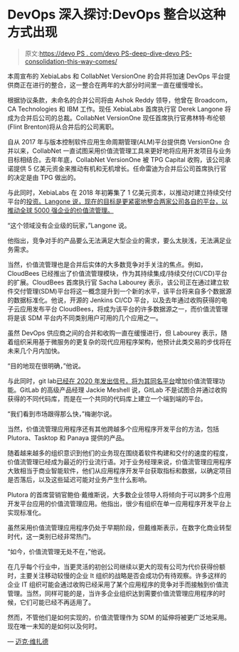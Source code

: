 # DevOps 深入探讨:DevOps 整合以这种方式出现

> 原文:[https://devo PS . com/devo PS-deep-dive-devo PS-consolidation-this-way-comes/](https://devops.com/devops-deeper-dive-devops-consolidation-this-way-comes/)

本周宣布的 XebiaLabs 和 CollabNet VersionOne 的合并将加速 DevOps 平台提供商正在进行的整合，这一整合在两年的大部分时间里一直在缓慢增长。

根据协议条款，未命名的合并公司将由 Ashok Reddy 领导，他曾在 Broadcom，CA Technologies 和 IBM 工作。现任 XebiaLabs 首席执行官 Derek Langone 将成为合并后公司的总裁。CollabNet VersionOne 现任首席执行官弗林特·布伦顿(Flint Brenton)将从合并后的公司离职。

自从 2017 年与版本控制软件应用生命周期管理(ALM)平台提供商 VersionOne 合并以来，CollabNet 一直试图采用价值流管理工具来更好地将应用开发项目与业务目标相结合。去年年底，CollabNet VersionOne 被 TPG Capital 收购，该公司承诺提供 5 亿美元资金来推动有机和无机增长。任命雷迪为合并后公司首席执行官的决定是由 TPG 做出的。

与此同时，XebiaLabs 在 2018 年初筹集了 1 亿美元资本，以推动对建立持续交付平台的[投资。Langone 说，现在的目标是更紧密地整合两家公司各自的平台，以推动全球 5000 强企业的价值流管理。](https://devops.com/xebialabs-injects-predictive-analytics-into-devops-platform/)

“这个领域没有企业级的玩家，”Langone 说。

他指出，竞争对手的产品要么无法满足大型企业的需求，要么太肤浅，无法满足业务需求。

当然，价值流管理也是合并后实体的大多数竞争对手关注的焦点。例如，CloudBees 已经推出了价值流管理模块，作为其持续集成/持续交付(CI/CD)平台的扩展。CloudBees 首席执行官 Sacha Labourey 表示，该公司正在通过建立软件交付管理(SDM)平台将这一概念提升到一个新的水平，该平台将来自多个数据源的数据标准化。他说，开源的 Jenkins CI/CD 平台，以及去年通过收购获得的电子云应用发布平台 CloudBees，将成为该平台的许多数据源之一，而价值流管理将是该 SDM 平台内不同类别用户可用的几个应用之一。

虽然 DevOps 供应商之间的合并和收购一直在缓慢进行，但 Labourey 表示，随着组织采用基于微服务的更复杂的现代应用程序架构，他预计此类交易的步伐将在未来几个月内加快。

“目的地现在很明确，”他说。

与此同时，git lab[已经在 2020 年发出信号，将为其同名平台](https://devops.com/gitlab-expands-scope-of-devops-ambitions/)增加价值流管理功能。GitLab 的高级产品经理 Jackie Meshell 说，GitLab 不是试图合并通过收购获得的不同代码库，而是在一个共同的代码库上建立一个端到端的平台。

“我们看到市场跟得那么快，”梅谢尔说。

当然，价值流管理应用程序还有其他跨越多个应用程序开发平台的方法，包括 Plutora、Tasktop 和 Panaya 提供的产品。

随着越来越多的组织意识到他们的业务现在围绕着软件构建和交付的速度的程度，价值流管理已经成为最近的行业流行语。对于业务经理来说，价值流管理应用程序大致相当于商业智能软件，他们从应用程序开发平台获取指标和数据，以确定项目是否落后，以及这些延迟可能对业务产生什么影响。

Plutora 的首席营销官鲍伯·戴维斯说，大多数企业领导人将倾向于可以跨多个应用开发平台应用的价值流管理应用。他指出，很少有组织在单一应用程序开发平台上实现标准化。

虽然采用价值流管理应用程序仍处于早期阶段，但戴维斯表示，在数字化商业转型时代，这一类别已经非常热门。

“如今，价值流管理无处不在，”他说。

在几乎每个行业中，当更灵活的初创公司继续以更大的现有公司为代价获得份额时，主要关注移动较慢的企业 It 组织的战略是否会成功仍有待观察。许多这样的企业 IT 组织可能会通过收购已经采用了某个应用程序的竞争对手而接触到价值流管理。当然，同样可能的是，当许多企业组织达到需要价值流管理应用程序的时候，它们可能已经不再适用了。

然而，不管他们是如何实现的，价值流管理作为 SDM 的延伸将被更广泛地采用。现在唯一未知的是如何以及何时。

— [迈克·维扎德](https://devops.com/author/mike-vizard/)